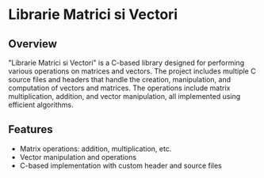 # Librarie Matrici si Vectori

## Overview

"Librarie Matrici si Vectori" is a C-based library designed for performing various operations on matrices and vectors. The project includes multiple C source files and headers that handle the creation, manipulation, and computation of vectors and matrices. The operations include matrix multiplication, addition, and vector manipulation, all implemented using efficient algorithms.

## Features
- Matrix operations: addition, multiplication, etc.
- Vector manipulation and operations
- C-based implementation with custom header and source files
